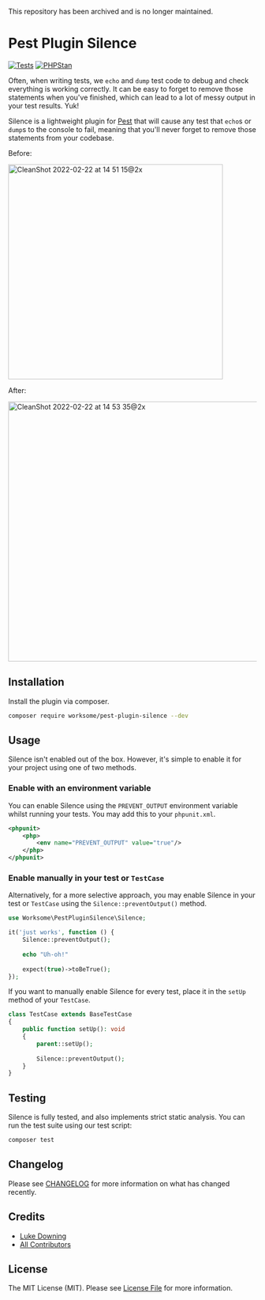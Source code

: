 This repository has been archived and is no longer maintained.

# Pest Plugin Silence

[![Tests](https://github.com/worksome/pest-plugin-silence/actions/workflows/tests.yml/badge.svg)](https://github.com/worksome/pest-plugin-silence/actions/workflows/tests.yml)
[![PHPStan](https://github.com/worksome/pest-plugin-silence/actions/workflows/static.yml/badge.svg)](https://github.com/worksome/pest-plugin-silence/actions/workflows/static.yml)

Often, when writing tests, we `echo` and `dump` test code to debug and check everything is working correctly.
It can be easy to forget to remove those statements when you've finished, which can lead to a lot of messy output
in your test results. Yuk!

Silence is a lightweight plugin for [Pest](https://pestphp.com) that will cause any test that `echo`s or `dump`s to the console
to fail, meaning that you'll never forget to remove those statements from your codebase.

Before:

<img width="435" alt="CleanShot 2022-02-22 at 14 51 15@2x" src="https://user-images.githubusercontent.com/12202279/155157865-6fe199e7-504c-4354-96e1-33b052cffe31.png">

After:

<img width="526" alt="CleanShot 2022-02-22 at 14 53 35@2x" src="https://user-images.githubusercontent.com/12202279/155157966-6ec4049b-0865-4e5c-99d8-1732e0636089.png">

## Installation

Install the plugin via composer.

```bash
composer require worksome/pest-plugin-silence --dev 
```

## Usage

Silence isn't enabled out of the box. However, it's simple to enable it for your project using one of two methods.

### Enable with an environment variable

You can enable Silence using the `PREVENT_OUTPUT` environment variable whilst running your tests. You may add this to your
`phpunit.xml`.

```xml
<phpunit>
    <php>
        <env name="PREVENT_OUTPUT" value="true"/>
    </php>
</phpunit>
```

### Enable manually in your test or `TestCase`

Alternatively, for a more selective approach, you may enable Silence in your test or `TestCase` using the `Silence::preventOutput()` method.

```php
use Worksome\PestPluginSilence\Silence;

it('just works', function () {
    Silence::preventOutput();
    
    echo "Uh-oh!"
    
    expect(true)->toBeTrue();
});
```

If you want to manually enable Silence for every test, place it in the `setUp` method of your `TestCase`.

```php
class TestCase extends BaseTestCase
{
    public function setUp(): void
    {
        parent::setUp();
        
        Silence::preventOutput();
    }
}
```

## Testing

Silence is fully tested, and also implements strict static analysis. You can run the test suite using our test script:

```bash
composer test
```

## Changelog

Please see [CHANGELOG](CHANGELOG.md) for more information on what has changed recently.

## Credits

- [Luke Downing](https://github.com/lukeraymonddowning)
- [All Contributors](../../contributors)

## License

The MIT License (MIT). Please see [License File](LICENSE.md) for more information.
